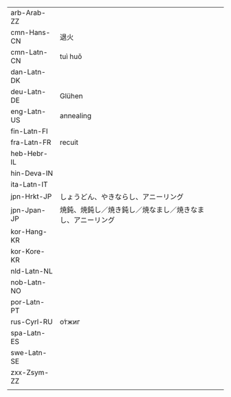 | | | |
|-|-|-|
| arb-Arab-ZZ |  |  |
| cmn-Hans-CN | 退火 |  |
| cmn-Latn-CN | tuì huǒ |  |
| dan-Latn-DK |  |  |
| deu-Latn-DE | Glühen |  |
| eng-Latn-US | annealing |  |
| fin-Latn-FI |  |  |
| fra-Latn-FR | recuit |  |
| heb-Hebr-IL |  |  |
| hin-Deva-IN |  |  |
| ita-Latn-IT |  |  |
| jpn-Hrkt-JP | しょうどん、やきならし、アニーリング |  |
| jpn-Jpan-JP | 焼鈍、焼鈍し／焼き鈍し／焼なまし／焼きなまし、アニーリング |  |
| kor-Hang-KR |  |  |
| kor-Kore-KR |  |  |
| nld-Latn-NL |  |  |
| nob-Latn-NO |  |  |
| por-Latn-PT |  |  |
| rus-Cyrl-RU | о́тжиг |  |
| spa-Latn-ES |  |  |
| swe-Latn-SE |  |  |
| zxx-Zsym-ZZ |  |  |
|  |  |  |